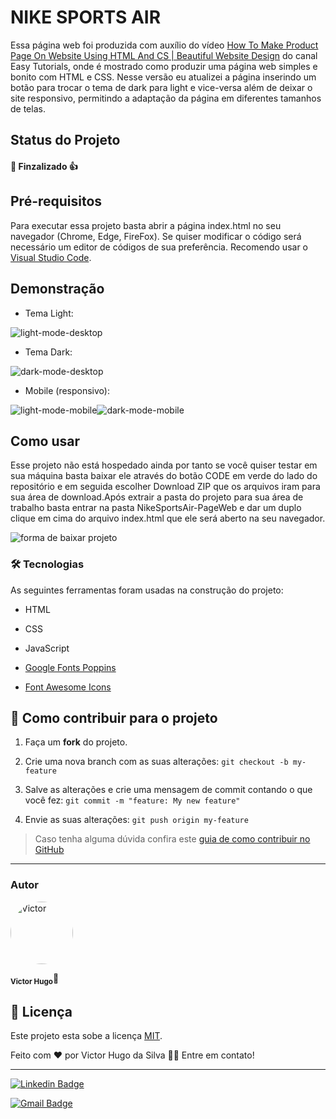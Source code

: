 # NIKE SPORTS AIR

Essa página web foi produzida com auxílio do vídeo [How To Make Product Page On Website Using HTML And CS | Beautiful Website Design](https://youtu.be/YuDH0PSlGwg) do canal Easy Tutorials, onde é mostrado como produzir uma página web simples e bonito com HTML e CSS. Nesse versão eu atualizei a página inserindo um botão para trocar o tema de dark para light e vice-versa além de deixar o site responsivo, permitindo a adaptação da página em diferentes tamanhos de telas.

<h2>Status do Projeto</h2>

<h4> 🚀 Finzalizado 👍 </h4>

<h2>Pré-requisitos</h2>

<p>Para executar essa projeto basta abrir a página index.html no seu navegador (Chrome, Edge, FireFox). Se quiser modificar o código será necessário um editor de códigos de sua preferência. Recomendo usar o <a href="https://code.visualstudio.com/download" alt="VS Code">Visual Studio Code</a>.</p>

<h2>Demonstração</h2>

- Tema Light:

<img src="./screenshots/light-mode-desktop.png"  alt="light-mode-desktop"/>

- Tema Dark:

<img src="./screenshots/dark-mode-desktop.png"  alt="dark-mode-desktop"/>

- Mobile (responsivo):

<img  src="./screenshots/light-mode-mobile.png"  alt="light-mode-mobile"/><img  src="./screenshots/dark-mode-mobile.png"  alt="dark-mode-mobile"/>

<h2>Como usar</h2>

Esse projeto não está hospedado ainda por tanto se você quiser testar em sua máquina basta baixar ele através do botão CODE em verde do lado do repositório e em seguida escolher Download ZIP que os arquivos iram para sua área de download.Após extrair a pasta do projeto para sua área de trabalho basta entrar na pasta NikeSportsAir-PageWeb e dar um duplo clique em cima do arquivo index.html que ele será aberto na seu navegador.

<img  src="./screenshots/forma-de-baixar-projeto.png"  alt="forma de baixar projeto">

### 🛠 Tecnologias

As seguintes ferramentas foram usadas na construção do projeto:

- HTML

- CSS

- JavaScript

- [Google Fonts Poppins](https://fonts.google.com/specimen/Poppins?query=Popp)

- [Font Awesome Icons](https://fontawesome.com/v4.7/icons/)

## 💪 Como contribuir para o projeto

1. Faça um **fork** do projeto.

2. Crie uma nova branch com as suas alterações: `git checkout -b my-feature`

3. Salve as alterações e crie uma mensagem de commit contando o que você fez: `git commit -m "feature: My new feature"`

4. Envie as suas alterações: `git push origin my-feature`

> Caso tenha alguma dúvida confira este [guia de como contribuir no GitHub](./CONTRIBUTING.md)

---

### Autor

<img  style="border-radius: 50%;"  src="https://avatars.githubusercontent.com/u/70340221?v=4"  width="100px;"  alt="Victor"/>

<sub><b>Victor Hugo</b></sub>🚀

## 📝 Licença

Este projeto esta sobe a licença [MIT](./LICENSE).

Feito com ❤️ por Victor Hugo da Silva 👋🏽 Entre em contato!

---

[![Linkedin Badge](https://img.shields.io/badge/-Victor-blue?style=flat-square&logo=Linkedin&logoColor=white&link=https://www.linkedin.com/in/tgmarinho/)](https://www.linkedin.com/in/victor-silva-9485021b2/)

[![Gmail Badge](https://img.shields.io/badge/-victor470hugo@gmail.com-c14438?style=flat-square&logo=Gmail&logoColor=white&link=mailto:tgmarinho@gmail.com)](mailto:victor470hugo@gmail.com)
